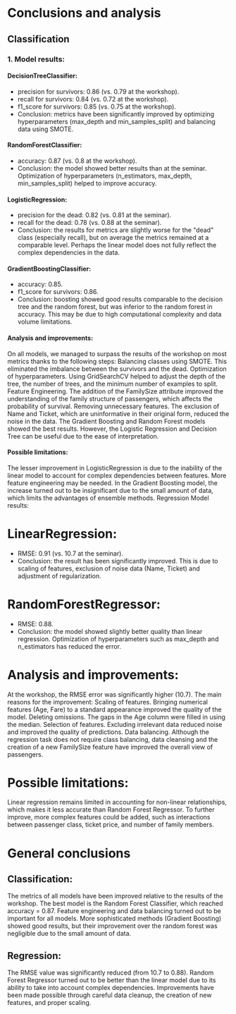 # Conclusions and analysis
## Classification
### 1. Model results:

#### DecisionTreeClassifier:

- precision for survivors: 0.86 (vs. 0.79 at the workshop).
- recall for survivors: 0.84 (vs. 0.72 at the workshop).
- f1_score for survivors: 0.85 (vs. 0.75 at the workshop).
- Conclusion: metrics have been significantly improved by optimizing hyperparameters (max_depth and min_samples_split) and balancing data using SMOTE.

#### RandomForestClassifier:

- accuracy: 0.87 (vs. 0.8 at the workshop).
- Conclusion: the model showed better results than at the seminar. Optimization of hyperparameters (n_estimators, max_depth, min_samples_split) helped to improve accuracy.

#### LogisticRegression:

- precision for the dead: 0.82 (vs. 0.81 at the seminar).
- recall for the dead: 0.78 (vs. 0.88 at the seminar).
- Conclusion: the results for metrics are slightly worse for the "dead" class (especially recall), but on average the metrics remained at a comparable level. Perhaps the linear model does not fully reflect the complex dependencies in the data.

#### GradientBoostingClassifier:

- accuracy: 0.85.
- f1_score for survivors: 0.86.
- Conclusion: boosting showed good results comparable to the decision tree and the random forest, but was inferior to the random forest in accuracy. This may be due to high computational complexity and data volume limitations.

#### Analysis and improvements:

On all models, we managed to surpass the results of the workshop on most metrics thanks to the following steps:
Balancing classes using SMOTE. This eliminated the imbalance between the survivors and the dead.
Optimization of hyperparameters. Using GridSearchCV helped to adjust the depth of the tree, the number of trees, and the minimum number of examples to split.
Feature Engineering. The addition of the FamilySize attribute improved the understanding of the family structure of passengers, which affects the probability of survival.
Removing unnecessary features. The exclusion of Name and Ticket, which are uninformative in their original form, reduced the noise in the data.
The Gradient Boosting and Random Forest models showed the best results. However, the Logistic Regression and Decision Tree can be useful due to the ease of interpretation.

#### Possible limitations:

The lesser improvement in LogisticRegression is due to the inability of the linear model to account for complex dependencies between features. More feature engineering may be needed.
In the Gradient Boosting model, the increase turned out to be insignificant due to the small amount of data, which limits the advantages of ensemble methods.
Regression
Model results:

# LinearRegression:

- RMSE: 0.91 (vs. 10.7 at the seminar).
- Conclusion: the result has been significantly improved. This is due to scaling of features, exclusion of noise data (Name, Ticket) and adjustment of regularization.

# RandomForestRegressor:

- RMSE: 0.88.
- Conclusion: the model showed slightly better quality than linear regression. Optimization of hyperparameters such as max_depth and n_estimators has reduced the error.

# Analysis and improvements:

At the workshop, the RMSE error was significantly higher (10.7). The main reasons for the improvement:
Scaling of features. Bringing numerical features (Age, Fare) to a standard appearance improved the quality of the model.
Deleting omissions. The gaps in the Age column were filled in using the median.
Selection of features. Excluding irrelevant data reduced noise and improved the quality of predictions.
Data balancing. Although the regression task does not require class balancing, data cleansing and the creation of a new FamilySize feature have improved the overall view of passengers.

# Possible limitations:

Linear regression remains limited in accounting for non-linear relationships, which makes it less accurate than Random Forest Regressor.
To further improve, more complex features could be added, such as interactions between passenger class, ticket price, and number of family members.

# General conclusions
## Classification:

The metrics of all models have been improved relative to the results of the workshop. The best model is the Random Forest Classifier, which reached accuracy = 0.87.
Feature engineering and data balancing turned out to be important for all models.
More sophisticated methods (Gradient Boosting) showed good results, but their improvement over the random forest was negligible due to the small amount of data.

## Regression:

The RMSE value was significantly reduced (from 10.7 to 0.88). Random Forest Regressor turned out to be better than the linear model due to its ability to take into account complex dependencies.
Improvements have been made possible through careful data cleanup, the creation of new features, and proper scaling.
